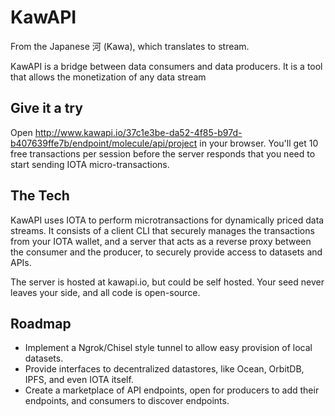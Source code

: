 # KawAPI

From the Japanese 河 (Kawa), which translates to stream.

KawAPI is a bridge between data consumers and data producers. It is a tool that allows the monetization of any data stream

## Give it a try

Open http://www.kawapi.io/37c1e3be-da52-4f85-b97d-b407639ffe7b/endpoint/molecule/api/project in your browser. You'll get 10 free transactions per session before the server responds that you need to start sending IOTA micro-transactions.

## The Tech

KawAPI uses IOTA to perform microtransactions for dynamically priced data streams. It consists of a client CLI that securely manages the transactions from your IOTA wallet, and a server that acts as a reverse proxy between the consumer and the producer, to securely provide access to datasets and APIs.

The server is hosted at kawapi.io, but could be self hosted. Your seed never leaves your side, and all code is open-source. 

## Roadmap

* Implement a Ngrok/Chisel style tunnel to allow easy provision of local datasets.
* Provide interfaces to decentralized datastores, like Ocean, OrbitDB, IPFS, and even IOTA itself.
* Create a marketplace of API endpoints, open for producers to add their endpoints, and consumers to discover endpoints.
